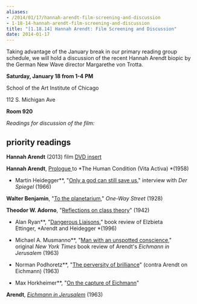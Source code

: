 ```yaml
---
aliases:
- /2014/01/17/hannah-arendt-film-screening-and-discussion
- 1-18-14-hannah-arendt-film-screening-and-discussion
title: "[1.18.14] Hannah Arendt: Film Screening and Discussion"
date: 2014-01-17
---
```

Taking advantage of the January break in our primary reading group schedule, we will hold a discussion of the recent Hannah Arendt biopic by the German New Wave director Margarethe von Trotta.

**Saturday, January 18 from 1-4 PM**

School of the Art Institute of Chicago

112 S. Michigan Ave

**Room 920**

*Readings for discussion of the film:*

## priority readings

**Hannah Arendt** (2013) film [DVD insert](/file/readings/arendtfilm2013dvdinsert.pdf)

**Hannah Arendt**, [Prologue ](/file/readings/arendt_humancondition_prologue.pdf)to *The Human Condition (Vita Activa) *(1958)

* Martin Heidegger**, "[Only a god can still save us](/file/readings/heidegger_derspiegelinterview1966.pdf)," interview with *Der Spiegel* (1966)

**Walter Benjamin**, "[To the planetarium](/file/readings/benjaminwalter_totheplanetarium.pdf)," *One-Way Street* (1928)

**Theodor W. Adorno**, "[Reflections on class theory](/file/readings/readings/adorno_classtheory1942.pdf)" (1942)

* Alan Ryan**, "[Dangerous Liaisons](/file/readings/ryanalan_dangerousliaisonarendtheideggerettingernyrb.pdf)," book review of Elzbieta Ettinger, *Arendt and Heidegger *(1996)

* Michael A. Musmanno**, "[Man with an unspotted conscience](/file/readings/nyt_arendt-eichmann-in-jerusalem-original-review1963.pdf)," original *New York Times* book review of Arendt's *Eichmann in Jerusalem* (1963)

* Norman Podhoretz**, "[The perversity of brilliance](/file/readings/podhoretznorman_arendtoneichmannperversityofbrilliance1963.pdf)" (contra Arendt on Eichmann) (1963)

* Max Horkheimer**, "[On the capture of Eichmann](file/readings/horkheimer_eichmann.pdf)"

**Arendt**, [*Eichmann in Jerusalem*](/file/readings/arendt_eichmanninjerusalem.pdf) (1963)
